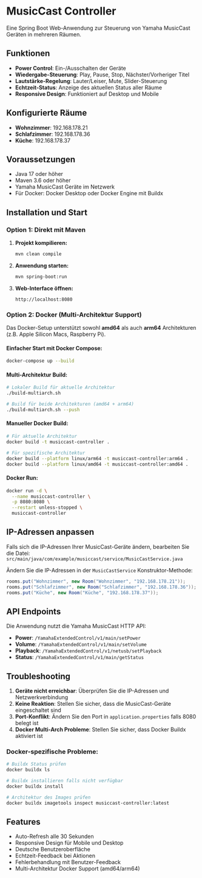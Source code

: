 # MusicCast Controller

Eine Spring Boot Web-Anwendung zur Steuerung von Yamaha MusicCast Geräten in mehreren Räumen.

## Funktionen

- **Power Control**: Ein-/Ausschalten der Geräte
- **Wiedergabe-Steuerung**: Play, Pause, Stop, Nächster/Vorheriger Titel
- **Lautstärke-Regelung**: Lauter/Leiser, Mute, Slider-Steuerung
- **Echtzeit-Status**: Anzeige des aktuellen Status aller Räume
- **Responsive Design**: Funktioniert auf Desktop und Mobile

## Konfigurierte Räume

- **Wohnzimmer**: 192.168.178.21
- **Schlafzimmer**: 192.168.178.36
- **Küche**: 192.168.178.37

## Voraussetzungen

- Java 17 oder höher
- Maven 3.6 oder höher
- Yamaha MusicCast Geräte im Netzwerk
- Für Docker: Docker Desktop oder Docker Engine mit Buildx

## Installation und Start

### Option 1: Direkt mit Maven

1. **Projekt kompilieren:**
   ```bash
   mvn clean compile
   ```

2. **Anwendung starten:**
   ```bash
   mvn spring-boot:run
   ```

3. **Web-Interface öffnen:**
   ```
   http://localhost:8080
   ```

### Option 2: Docker (Multi-Architektur Support)

Das Docker-Setup unterstützt sowohl **amd64** als auch **arm64** Architekturen (z.B. Apple Silicon Macs, Raspberry Pi).

#### Einfacher Start mit Docker Compose:
```bash
docker-compose up --build
```

#### Multi-Architektur Build:
```bash
# Lokaler Build für aktuelle Architektur
./build-multiarch.sh

# Build für beide Architekturen (amd64 + arm64)
./build-multiarch.sh --push
```

#### Manueller Docker Build:
```bash
# Für aktuelle Architektur
docker build -t musiccast-controller .

# Für spezifische Architektur
docker build --platform linux/arm64 -t musiccast-controller:arm64 .
docker build --platform linux/amd64 -t musiccast-controller:amd64 .
```

#### Docker Run:
```bash
docker run -d \
  --name musiccast-controller \
  -p 8080:8080 \
  --restart unless-stopped \
  musiccast-controller
```

## IP-Adressen anpassen

Falls sich die IP-Adressen Ihrer MusicCast-Geräte ändern, bearbeiten Sie die Datei:
`src/main/java/com/example/musiccast/service/MusicCastService.java`

Ändern Sie die IP-Adressen in der `MusicCastService` Konstruktor-Methode:

```java
rooms.put("Wohnzimmer", new Room("Wohnzimmer", "192.168.178.21"));
rooms.put("Schlafzimmer", new Room("Schlafzimmer", "192.168.178.36"));
rooms.put("Küche", new Room("Küche", "192.168.178.37"));
```

## API Endpoints

Die Anwendung nutzt die Yamaha MusicCast HTTP API:

- **Power**: `/YamahaExtendedControl/v1/main/setPower`
- **Volume**: `/YamahaExtendedControl/v1/main/setVolume`
- **Playback**: `/YamahaExtendedControl/v1/netusb/setPlayback`
- **Status**: `/YamahaExtendedControl/v1/main/getStatus`

## Troubleshooting

1. **Geräte nicht erreichbar**: Überprüfen Sie die IP-Adressen und Netzwerkverbindung
2. **Keine Reaktion**: Stellen Sie sicher, dass die MusicCast-Geräte eingeschaltet sind
3. **Port-Konflikt**: Ändern Sie den Port in `application.properties` falls 8080 belegt ist
4. **Docker Multi-Arch Probleme**: Stellen Sie sicher, dass Docker Buildx aktiviert ist

### Docker-spezifische Probleme:
```bash
# Buildx Status prüfen
docker buildx ls

# Buildx installieren falls nicht verfügbar
docker buildx install

# Architektur des Images prüfen
docker buildx imagetools inspect musiccast-controller:latest
```

## Features

- Auto-Refresh alle 30 Sekunden
- Responsive Design für Mobile und Desktop
- Deutsche Benutzeroberfläche
- Echtzeit-Feedback bei Aktionen
- Fehlerbehandlung mit Benutzer-Feedback
- Multi-Architektur Docker Support (amd64/arm64)
